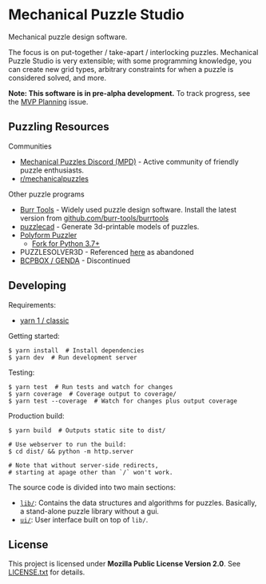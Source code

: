 # Mechanical Puzzle Studio

Mechanical puzzle design software.

The focus is on put-together / take-apart / interlocking puzzles. Mechanical
Puzzle Studio is very extensible; with some programming knowledge, you can
create new grid types, arbitrary constraints for when a puzzle is considered
solved, and more.

**Note: This software is in pre-alpha development.** To track progress, see the [MVP Planning](https://github.com/mbrown1413/Mechanical-Puzzle-Studio/issues/1) issue.


## Puzzling Resources

Communities
* [Mechanical Puzzles Discord (MPD)](https://discord.gg/waaZ2K9M) - Active community of friendly puzzle enthusiasts.
* [r/mechanicalpuzzles](https://www.reddit.com/r/mechanicalpuzzles/)

Other puzzle programs
* [Burr Tools](https://burrtools.sourceforge.net/) - Widely used puzzle design software. Install the latest version from [github.com/burr-tools/burrtools](https://github.com/burr-tools/burr-tools)
* [puzzlecad](https://github.com/aaron-siegel/puzzlecad) - Generate 3d-printable models of puzzles.
* [Polyform Puzzler](https://puzzler.sourceforge.net/)
  * [Fork for Python 3.7+](https://github.com/johnrudge/puzzler)
* PUZZLESOLVER3D - Referenced [here](https://burrtools.sourceforge.net/gui-doc/Prologue.html) as abandoned
* [BCPBOX / GENDA](https://billcutlerpuzzles.com/stock/program.html) - Discontinued


## Developing

Requirements:
  * [yarn 1 / classic](https://classic.yarnpkg.com/en/docs/install)

Getting started:

    $ yarn install  # Install dependencies
    $ yarn dev  # Run development server

Testing:

    $ yarn test  # Run tests and watch for changes
    $ yarn coverage  # Coverage output to coverage/
    $ yarn test --coverage  # Watch for changes plus output coverage

Production build:

    $ yarn build  # Outputs static site to dist/

    # Use webserver to run the build:
    $ cd dist/ && python -m http.server
    
    # Note that without server-side redirects,
    # starting at apage other than `/` won't work.

The source code is divided into two main sections:
  * [`lib/`](lib/): Contains the data structures and algorithms for puzzles. Basically, a stand-alone puzzle library without a gui.
  * [`ui/`](ui/): User interface built on top of `lib/`.


## License

This project is licensed under **Mozilla Public License Version 2.0**. See
[LICENSE.txt](LICENSE.txt) for details.